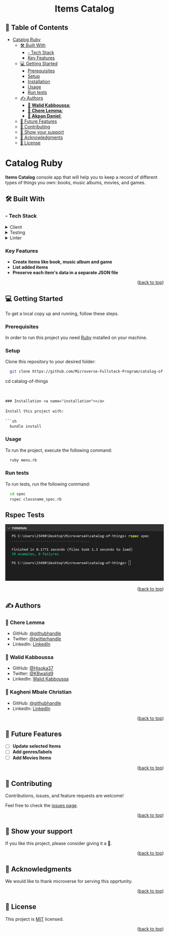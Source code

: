 <a name="readme-top"></a>

<div align="center">
  <h1><b> Items Catalog </b></h1>
</div>


## 📗 Table of Contents

- [Catalog Ruby ](#catalog-ruby-)
  - [🛠 Built With ](#-built-with-)
    - [- Tech Stack ](#--tech-stack-)
    - [Key Features ](#key-features-)
  - [💻 Getting Started ](#-getting-started-)
    - [Prerequisites ](#prerequisites-)
    - [Setup ](#setup-)
    - [Installation ](#installation-)
    - [Usage ](#usage-)
    - [Run tests ](#run-tests-)
  - [✍️ Authors ](#️-authors-)
    - [👤 **Walid Kabboussa**:](#-walid-kabboussa)
    - [👤 **Chere Lemma**:](#-Chere-Lemma)
    - [👤 **Akpan Daniel**:](#-Akpan-Daniel)
  - [🔭 Future Features ](#-future-features-)
  - [🤝 Contributing ](#-contributing-)
  - [💖 Show your support ](#-show-your-support-)
  - [🙏 Acknowledgments ](#-acknowledgments-)
  - [📝  License ](#--license-)


# Catalog Ruby <a name="about-project"></a>

**Items Catalog** console app that will help you to keep a record of different types of things you own: books, music albums, movies, and games. 
## 🛠 Built With <a name="built-with"></a>

### - Tech Stack <a name="tech-stack"></a>

<details>
  <summary>Client</summary>
  <ul>
    <li><a href="https://www.ruby-lang.org/en/">Ruby</a></li>
  </ul>
</details>

<details>
<summary>Testing</summary>
  <ul>
    <li><a href="https://rspec.info/">RSpec</a></li>
  </ul>
</details>

<details>
<summary>Linter</summary>
  <ul>
    <li><a href="https://rubocop.org/">Rubocop</a></li>
  </ul>
</details>

### Key Features <a name="key-features"></a>

- **Create items like book, music album and game**
- **List added items**
- **Preserve each item's data in a separate JSON file**

<p align="right">(<a href="#readme-top">back to top</a>)</p>


## 💻 Getting Started <a name="getting-started"></a>

To get a local copy up and running, follow these steps.

### Prerequisites <a name="prerequisites"></a>

In order to run this project you need [Ruby](https://www.ruby-lang.org/en/) installed on your machine.


### Setup <a name="setup"></a>

Clone this repository to your desired folder:

```sh
  git clone https://github.com/Microverse-Fullstack-Program/catalog-of-things.git
```
   cd catalog-of-things

```


### Installation <a name="installation"></a>

Install this project with:

```sh
  bundle install
```

### Usage <a name="usage"></a>

To run the project, execute the following command:

```sh
  ruby menu.rb
```

### Run tests <a name="run-tests"></a>

To run tests, run the following command:

```sh
  cd spec
  rspec classname_spec.rb
```
## Rspec Tests
<img src="./images/rspectests.png" />

<p align="right">(<a href="#readme-top">back to top</a>)</p>


## ✍️ Authors <a name="authors"></a>

### 👤 **Chere Lemma**

- GitHub: [@githubhandle](https://github.com/cherelemma)
- Twitter: [@twitterhandle](https://twitter.com/Chere21271613)
- LinkedIn: [LinkedIn](https://www.linkedin.com/in/chere-lemma27211613)

  
### 👤 **Walid Kabboussa**

- GitHub: [@Hisoka37](https://github.com/Hisoka37)
- Twitter: [@KBwalid9](https://twitter.com/KBwalid9)
- LinkedIn: [Walid Kabboussa](https://www.linkedin.com/in/walidkb/)

### 👤 **Kagheni Mbale Christian**

- GitHub: [@githubhandle](https://github.com/danutibe07)
- LinkedIn: [LinkedIn](https://www.linkedin.com/in/danutibe07/)


<p align="right">(<a href="#readme-top">back to top</a>)</p>


## 🔭 Future Features <a name="future-features"></a>

- [ ] **Update selected Items**
- [ ] **Add genres/labels**
- [ ] **Add Movies Items**

<p align="right">(<a href="#readme-top">back to top</a>)</p>


## 🤝 Contributing <a name="contributing"></a>

Contributions, issues, and feature requests are welcome!

Feel free to check the [issues page](../../../issues).

<p align="right">(<a href="#readme-top">back to top</a>)</p>


## 💖 Show your support <a name="support"></a>

If you like this project, please consider giving it a 🌟.

<p align="right">(<a href="#readme-top">back to top</a>)</p>


## 🙏 Acknowledgments <a name="acknowledgements"></a>

We would like to thank microverse for serving this opprtunity.


<p align="right">(<a href="#readme-top">back to top</a>)</p>


## 📝  License <a name="license"></a>

This project is [MIT](./LICENSE) licensed.

<p align="right">(<a href="#readme-top">back to top</a>)</p>
